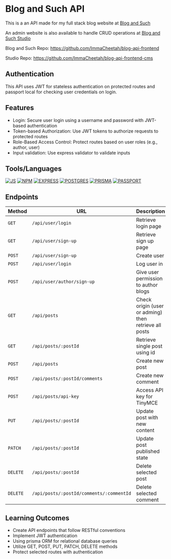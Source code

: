 # Blog and Such API
This is a an API made for my full stack blog website at [Blog and Such](https://blogandsuch.netlify.app/)

An admin website is also available to handle CRUD operations at [Blog and Such Studio](https://blogandsuchstudio.netlify.app/)

Blog and Such Repo: https://github.com/ImmaCheetah/blog-api-frontend

Studio Repo: https://github.com/ImmaCheetah/blog-api-frontend-cms

## Authentication
This API uses JWT for stateless authentication on protected routes and passport local for checking user credentials on login.

## Features

- Login: Secure user login using a username and password with JWT-based authentication
- Token-based Authorization: Use JWT tokens to authorize requests to protected routes 
- Role-Based Access Control: Protect routes based on user roles (e.g., author, user)
- Input validation: Use express validator to validate inputs

## Tools/Languages

[![JS](https://img.shields.io/badge/-JAVASCRIPT-000?style=for-the-badge&logo=javascript&logoColor=F0DB4F)](#)  [![NPM](https://img.shields.io/badge/-npm-000?style=for-the-badge&logo=npm)](#)  [![EXPRESS](https://img.shields.io/badge/-express-000?style=for-the-badge&logo=express)](#) 
[![POSTGRES](https://img.shields.io/badge/postgres-black?style=for-the-badge&logo=postgresql&)](#)
[![PRISMA](https://img.shields.io/badge/prisma-black?style=for-the-badge&logo=prisma&)](#)
[![PASSPORT](https://img.shields.io/badge/passportjs-black?style=for-the-badge&logo=passport&)](#)

## Endpoints
| Method   | URL                                      | Description                              |
| -------- | ---------------------------------------- | ---------------------------------------- |
| `GET`    | `/api/user/login`                             | Retrieve login page                    |
| `GET`   | `/api/user/sign-up`                             | Retrieve sign up page                       |
| `POST`    | `/api/user/sign-up`                          | Create user                      |
| `POST`  | `/api/user/login`                          | Log user in                |
| `POST`   | `/api/user/author/sign-up`                 | Give user permission to author blogs  |
| `GET`   | `/api/posts`                 | Check origin (user or adming) then retrieve all posts  |
| `GET`   | `/api/posts/:postId`                 | Retrieve single post using id  |
| `POST`   | `/api/posts`                 | Create new post |
| `POST`   | `/api/posts/:postId/comments`                 | Create new comment |
| `POST`   | `/api/posts/api-key`                 | Access API key for TinyMCE |
| `PUT`   | `/api/posts/:postId`                 | Update post with new content |
| `PATCH`   | `/api/posts/:postId`                 | Update post published state |
| `DELETE`   | `/api/posts/:postId`                 | Delete selected post |
| `DELETE`   | `/api/posts/:postId/comments/:commentId`                 | Delete selected comment |


## Learning Outcomes

- Create API endpoints that follow RESTful conventions
- Implement JWT authentication
- Using prisma ORM for relational database queries
- Utilize GET, POST, PUT, PATCH, DELETE methods
- Protect selected routes with authentication